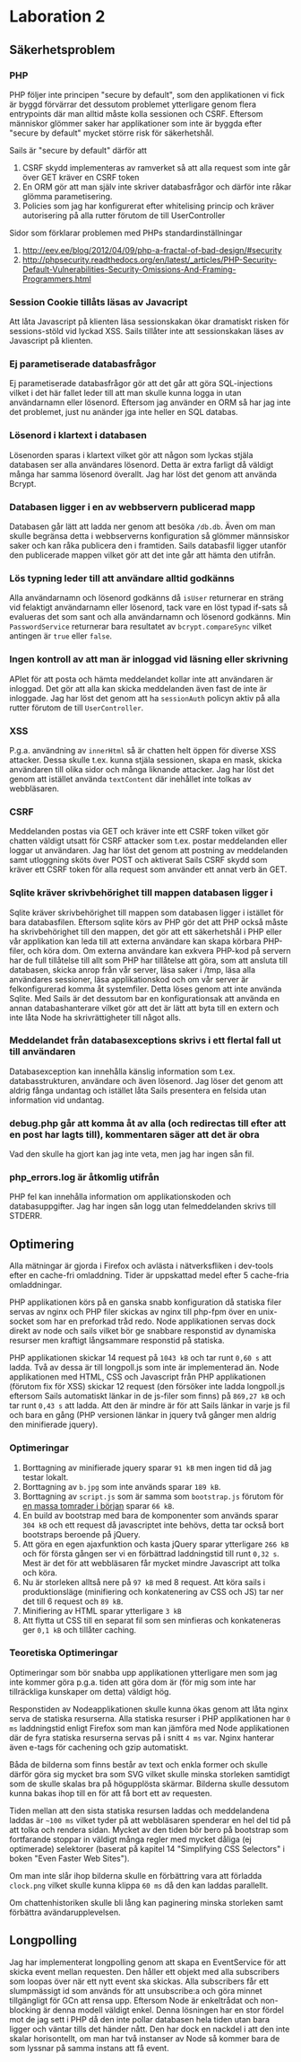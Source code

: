 # Laboration 2
## Säkerhetsproblem
### PHP
PHP följer inte principen "secure by default", som den applikationen vi fick är byggd förvärrar det
dessutom problemet ytterligare genom flera entrypoints där man alltid måste kolla sessionen och
CSRF. Eftersom människor glömmer saker har applikationer som inte är byggda efter "secure by default"
mycket större risk för säkerhetshål.

Sails är "secure by default" därför att
1. CSRF skydd implementeras av ramverket så att alla request som inte går över GET kräver en CSRF token
1. En ORM gör att man själv inte skriver databasfrågor och därför inte råkar glömma parametisering.
1. Policies som jag har konfigurerat efter whitelising princip och kräver autorisering på alla rutter
  förutom de till UserController

Sidor som förklarar problemen med PHPs standardinställningar
1. <http://eev.ee/blog/2012/04/09/php-a-fractal-of-bad-design/#security>
1. <http://phpsecurity.readthedocs.org/en/latest/_articles/PHP-Security-Default-Vulnerabilities-Security-Omissions-And-Framing-Programmers.html>

### Session Cookie tillåts läsas av Javacript
Att låta Javascript på klienten läsa sessionskakan ökar dramatiskt risken för sessions-stöld vid
lyckad XSS. Sails tillåter inte att sessionskakan läses av Javascript på klienten.

### Ej parametiserade databasfrågor
Ej parametiserade databasfrågor gör att det går att göra SQL-injections vilket i det här fallet
leder till att man skulle kunna logga in utan användarnamn eller lösenord. Eftersom jag använder en
ORM så har jag inte det problemet, just nu anänder jga inte heller en SQL databas.

### Lösenord i klartext i databasen
Lösenorden sparas i klartext vilket gör att någon som lyckas stjäla databasen ser alla användares
lösenord. Detta är extra farligt då väldigt många har samma lösenord överallt. Jag har löst det
genom att använda Bcrypt.

### Databasen ligger i en av webbservern publicerad mapp
Databasen går lätt att ladda ner genom att besöka `/db.db`. Även om man skulle begränsa detta i
webbserverns konfiguration så glömmer männsiskor saker och kan råka publicera den i framtiden.
Sails databasfil ligger utanför den publicerade mappen vilket gör att det inte går att hämta den
utifrån.

### Lös typning leder till att användare alltid godkänns
Alla användarnamn och lösenord godkänns då `isUser` returnerar en sträng vid felaktigt användarnamn
eller lösenord, tack vare en löst typad if-sats så evalueras det som sant och alla användarnamn
och lösenord godkänns. Min `PasswordService` returnerar bara resultatet av `bcrypt.compareSync`
vilket antingen är `true` eller `false`.

### Ingen kontroll av att man är inloggad vid läsning eller skrivning
APIet för att posta och hämta meddelandet kollar inte att användaren är inloggad. Det gör att alla
kan skicka meddelanden även fast de inte är inloggade. Jag har löst det genom att ha `sessionAuth`
policyn aktiv på alla rutter förutom de till `UserController`.

### XSS
P.g.a. användning av `innerHtml` så är chatten helt öppen för diverse XSS attacker. Dessa skulle t.ex.
kunna stjäla sessionen, skapa en mask, skicka användaren till olika sidor och många liknande attacker.
Jag har löst det genom att istället använda `textContent` där inehållet inte tolkas av webbläsaren.

### CSRF
Meddelanden postas via GET och kräver inte ett CSRF token vilket gör chatten väldigt utsatt för CSRF
attacker som t.ex. postar meddelanden eller loggar ut användaren. Jag har löst det genom att
postning av meddelanden samt utloggning sköts över POST och aktiverat Sails CSRF skydd som kräver
ett CSRF token för alla request som använder ett annat verb än GET.

### Sqlite kräver skrivbehörighet till mappen databasen ligger i
Sqlite kräver skrivbehörighet till mappen som databasen ligger i istället för bara databasfilen.
Eftersom sqlite körs av PHP gör det att PHP också måste ha skrivbehörighet till den mappen, det gör
att ett säkerhetshål i PHP eller vår applikation kan leda till att externa användare kan skapa
körbara PHP-filer, och köra dom. Om externa användare kan exkvera PHP-kod på servern har de full
tillåtelse till allt som PHP har tillåtelse att göra, som att ansluta till databasen, skicka anrop
från vår server, läsa saker i /tmp, läsa alla användares sessioner, läsa applikationskod och om vår
server är felkonfigurerad komma åt systemfiler.
Detta löses genom att inte använda Sqlite. Med Sails är det dessutom bar en konfigurationsak att
använda en annan databashanterare vilket gör att det är lätt att byta till en extern och inte låta
Node ha skrivrättigheter till något alls.

### Meddelandet från databasexceptions skrivs i ett flertal fall ut till användaren
Databasexception kan innehålla känslig information som t.ex. databasstrukturen, användare och även
lösenord. Jag löser det genom att aldrig fånga undantag och istället låta Sails presentera en felsida
utan information vid undantag.

### debug.php går att komma åt av alla (och redirectas till efter att en post har lagts till), kommentaren säger att det är obra
Vad den skulle ha gjort kan jag inte veta, men jag har ingen sån fil.

### php_errors.log är åtkomlig utifrån
PHP fel kan innehålla information om applikationskoden och databasuppgifter. Jag har ingen sån logg
utan felmeddelanden skrivs till STDERR.

## Optimering
Alla mätningar är gjorda i Firefox och avlästa i nätverksfliken i dev-tools efter en cache-fri omladdning.
Tider är uppskattad medel efter 5 cache-fria omladdningar.

PHP applikationen körs på en ganska snabb konfiguration då statiska filer servas av nginx och PHP
filer skickas av nginx till php-fpm över en unix-socket som har en preforkad tråd redo.
Node applikationen servas dock direkt av node och sails vilket bör ge snabbare responstid av
dynamiska resurser men kraftigt långsammare responstid på statiska.

PHP applikationen skickar 14 request på `1043 kB` och tar runt `0,60 s` att ladda. Två av dessa är
till longpoll.js som inte är implementerad än.
Node applikationen med HTML, CSS och Javascript från PHP applikationen (förutom fix för XSS) skickar
12 request (den försöker inte ladda longpoll.js eftersom Sails automatiskt länkar in de js-filer
som finns) på `869,27 kB` och tar runt `0,43 s` att ladda. Att den är mindre är för att Sails
länkar in varje js fil och bara en gång (PHP versionen länkar in jquery två gånger men aldrig den
minifierade jquery). 

### Optimeringar
1. Borttagning av minifierade jquery sparar `91 kB` men ingen tid då jag testar lokalt.
1. Borttagning av `b.jpg` som inte används sparar `189 kB`.
1. Borttagning av `script.js` som är samma som `bootstrap.js` förutom för [en massa tomrader i början](script.js.diff)
  sparar `66 kB`.
1. En build av bootstrap med bara de komponenter som används sparar `304 kB` och ett request då
  javascriptet inte behövs, detta tar också bort bootstraps beroende på jQuery.
1. Att göra en egen ajaxfunktion och kasta jQuery sparar ytterligare `266 kB` och för första gången
  ser vi en förbättrad laddningstid till runt `0,32 s`. Mest är det för att webbläsaren får
  mycket mindre Javascript att tolka och köra.
1. Nu är storleken alltså nere på `97 kB` med 8 request. Att köra sails i produktionsläge
  (minifiering och konkatenering av CSS och JS) tar ner det till 6 request och `89 kB`.
1. Minifiering av HTML sparar ytterligare `3 kB`
1. Att flytta ut CSS till en separat fil som sen minfieras och konkateneras ger `0,1 kB` och
  tillåter caching.

### Teoretiska Optimeringar
Optimeringar som bör snabba upp applikationen ytterligare men som jag inte kommer göra p.g.a.
tiden att göra dom är (för mig som inte har tillräckliga kunskaper om detta) väldigt hög.

Responstiden av Nodeapplikationen skulle kunna ökas genom att låta nginx serva de statiska resurserna.
Alla statiska resurser i PHP applikationen har `0 ms` laddningstid enligt Firefox som man kan jämföra
med Node applikationen där de fyra statiska resurserna servas på i snitt `4 ms` var.
Nginx hanterar även e-tags för cachening och gzip automatiskt.

Båda de bilderna som finns består av text och enkla former och skulle därför göra sig mycket bra som
SVG vilket skulle minska storleken samtidigt som de skulle skalas bra på högupplösta skärmar.
Bilderna skulle dessutom kunna bakas ihop till en för att få bort ett av requesten.

Tiden mellan att den sista statiska resursen laddas och meddelandena laddas är `~100 ms` vilket
tyder på att webbläsaren spenderar en hel del tid på att tolka och rendera sidan. Mycket av den tiden
bör bero på bootstrap som fortfarande stoppar in väldigt många regler med mycket dåliga (ej optimerade)
selektorer (baserat på kapitel 14 "Simplifying CSS Selectors" i boken "Even Faster Web Sites").

Om man inte slår ihop bilderna skulle en förbättring vara att förladda `clock.png` vilket skulle
kunna klippa `60 ms` då den kan laddas parallellt.

Om chattenhistoriken skulle bli lång kan paginering minska storleken samt förbättra avändarupplevelsen.

## Longpolling
Jag har implementerat longpolling genom att skapa en EventService för att skicka event mellan
requesten. Den håller ett objekt med alla subscribers som loopas över när ett nytt event ska skickas.
Alla subscribers får ett slumpmässigt id som används för att unsubscribe:a och göra minnet
tillgängligt för GCn att rensa upp. Eftersom Node är enkeltrådat och non-blocking är denna modell
väldigt enkel. Denna lösningen har en stor fördel mot de jag sett i PHP då den inte pollar databasen
hela tiden utan bara ligger och väntar tills det händer nått. Den har dock en nackdel i att den inte
skalar horisontellt, om man har två instanser av Node så kommer bara de som lyssnar på samma instans
att få event.
